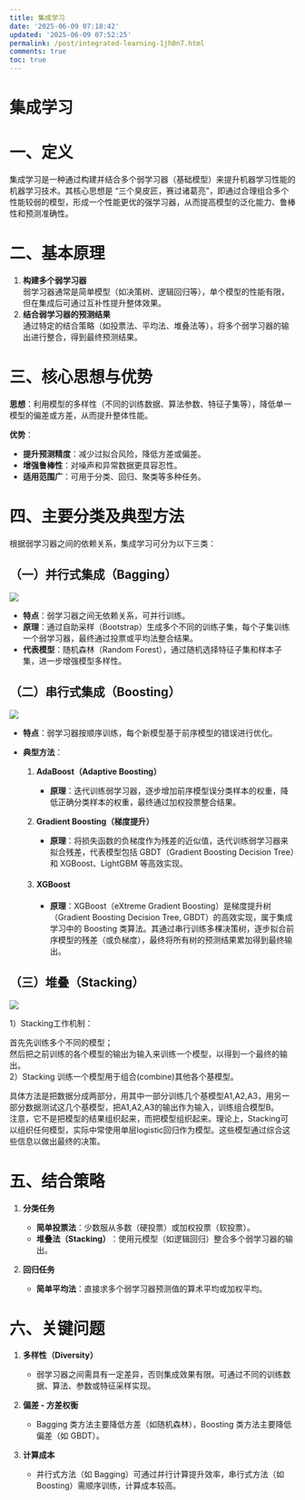 ```yaml
---
title: 集成学习
date: '2025-06-09 07:18:42'
updated: '2025-06-09 07:52:25'
permalink: /post/integrated-learning-1jh0n7.html
comments: true
toc: true
---
```




# 集成学习

# 一、定义

 集成学习是一种通过构建并结合多个弱学习器（基础模型）来提升机器学习性能的机器学习技术。其核心思想是 “三个臭皮匠，赛过诸葛亮”，即通过合理组合多个性能较弱的模型，形成一个性能更优的强学习器，从而提高模型的泛化能力、鲁棒性和预测准确性。

# 二、基本原理

1. **构建多个弱学习器**  
    弱学习器通常是简单模型（如决策树、逻辑回归等），单个模型的性能有限，但在集成后可通过互补性提升整体效果。
2. **结合弱学习器的预测结果**  
    通过特定的结合策略（如投票法、平均法、堆叠法等），将多个弱学习器的输出进行整合，得到最终预测结果。

# 三、核心思想与优势

​**思想**​：利用模型的多样性（不同的训练数据、算法参数、特征子集等），降低单一模型的偏差或方差，从而提升整体性能。

​**优势**​：

- ​**提升预测精度**​：减少过拟合风险，降低方差或偏差。
- ​**增强鲁棒性**​：对噪声和异常数据更具容忍性。
- ​**适用范围广**​：可用于分类、回归、聚类等多种任务。

# 四、主要分类及典型方法

 根据弱学习器之间的依赖关系，集成学习可分为以下三类：

## （一）并行式集成（**Bagging**）

![](https://mysynotebook.oss-cn-hongkong.aliyuncs.com/img/bb3da84b01df4a8eaa678c83e29ccf76.png)

- **特点**：弱学习器之间无依赖关系，可并行训练。
- **原理**：通过自助采样（Bootstrap）生成多个不同的训练子集，每个子集训练一个弱学习器，最终通过投票或平均法整合结果。
- ​**代表模型**​：随机森林（Random Forest），通过随机选择特征子集和样本子集，进一步增强模型多样性。

## （二）串行式集成（Boosting）

![](https://mysynotebook.oss-cn-hongkong.aliyuncs.com/img/67d5144fd3bc4dc3a4a671282f2bf72c.png)

- ​**特点**​：弱学习器按顺序训练，每个新模型基于前序模型的错误进行优化。
- ​**典型方法**​：

  1. **AdaBoost（Adaptive Boosting）**

      - ​**原理**​：迭代训练弱学习器，逐步增加前序模型误分类样本的权重，降低正确分类样本的权重，最终通过加权投票整合结果。
  2. **Gradient Boosting（梯度提升）**

      - ​**原理**​：将损失函数的负梯度作为残差的近似值，迭代训练弱学习器来拟合残差，代表模型包括 GBDT（Gradient Boosting Decision Tree）和 XGBoost、LightGBM 等高效实现。
  3. #### XGBoost

      - **原理**：XGBoost（eXtreme Gradient Boosting）是梯度提升树（Gradient Boosting Decision Tree, GBDT）的高效实现，属于集成学习中的 Boosting 类算法。其通过串行训练多棵决策树，逐步拟合前序模型的残差（或负梯度），最终将所有树的预测结果累加得到最终输出。

## （三）堆叠（Stacking）

![](https://mysynotebook.oss-cn-hongkong.aliyuncs.com/img/346905089ee041cd8697473b0069a677.png)

1）Stacking工作机制：

首先先训练多个不同的模型；  
然后把之前训练的各个模型的输出为输入来训练一个模型，以得到一个最终的输出。  
2）Stacking 训练一个模型用于组合(combine)其他各个基模型。

具体方法是把数据分成两部分，用其中一部分训练几个基模型A1,A2,A3，用另一部分数据测试这几个基模型，把A1,A2,A3的输出作为输入，训练组合模型B。  
注意，它不是把模型的结果组织起来，而把模型组织起来。理论上，Stacking可以组织任何模型，实际中常使用单层logistic回归作为模型。这些模型通过综合这些信息以做出最终的决策。

# 五、结合策略

1. **分类任务**

    - ​**简单投票法**​：少数服从多数（硬投票）或加权投票（软投票）。
    - ​**堆叠法（Stacking）** ​：使用元模型（如逻辑回归）整合多个弱学习器的输出。
2. **回归任务**

    - ​**简单平均法**​：直接求多个弱学习器预测值的算术平均或加权平均。

# 六、关键问题

1. **多样性（Diversity）**

    - 弱学习器之间需具有一定差异，否则集成效果有限。可通过不同的训练数据、算法、参数或特征采样实现。
2. **偏差 - 方差权衡**

    - Bagging 类方法主要降低方差（如随机森林），Boosting 类方法主要降低偏差（如 GBDT）。
3. **计算成本**

    - 并行式方法（如 Bagging）可通过并行计算提升效率，串行式方法（如 Boosting）需顺序训练，计算成本较高。

‍
